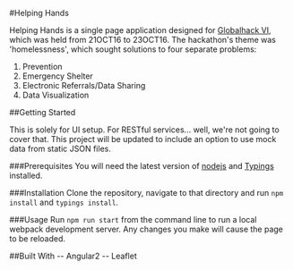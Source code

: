 #Helping Hands

Helping Hands is a single page application designed for [Globalhack VI](https://globalhack.org/),
which was held from 21OCT16 to 23OCT16. The hackathon's theme was 'homelessness', which sought
solutions to four separate problems:

1. Prevention
2. Emergency Shelter
3. Electronic Referrals/Data Sharing
4. Data Visualization

##Getting Started

This is solely for UI setup. For RESTful services... well, we're not going to cover that. This project
will be updated to include an option to use mock data from static JSON files.

###Prerequisites
You will need the latest version of [nodejs](https://nodejs.org/en/) and [Typings](https://github.com/typings/typings) installed.

###Installation
Clone the repository, navigate to that directory and run `npm install` and `typings install`.

###Usage
Run `npm run start` from the command line to run a local webpack development server. Any changes you make
will cause the page to be reloaded.


##Built With
-- Angular2
-- Leaflet